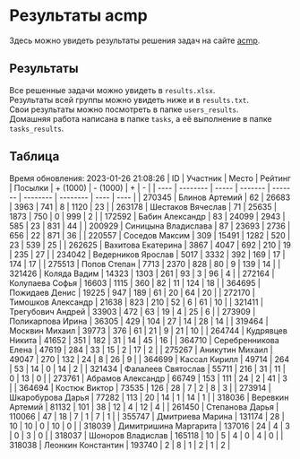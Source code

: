 # Результаты acmp
Здесь можно увидеть результаты решения задач на сайте [acmp](https://acmp.ru). 

## Результаты
Все решенные задачи можно увидеть в `results.xlsx`.  
Результаты всей группы можно увидеть ниже и в `results.txt`.  
Свои результаты можно посмотреть в папке `users_results`.  
Домашняя работа написана в папке `tasks`, а её выполнение в папке `tasks_results`.

## Таблица
Время обновления: 2023-01-26 21:08:26
| ID   | Участник | Место | Рейтинг | Посылки | + (1000) | - (1000) | +    | -    |
| ---- | -------- | ----- | ------- | ------- | -------- | -------- | ---- | ---- |
| 270345 | Блинов Артемий | 62 | 26683 | 3963 | 741 | 8 | 1120 | 23 |
| 263178 | Шестаков Вячеслав | 71 | 25635 | 1873 | 750 | 0 | 999 | 2 |
| 172592 | Бабин Александр | 83 | 24099 | 2943 | 585 | 23 | 831 | 44 |
| 200929 | Синицына Владислава | 87 | 23693 | 2736 | 656 | 22 | 871 | 36 |
| 220557 | Соседов Максим | 309 | 15491 | 1282 | 520 | 23 | 539 | 25 |
| 262625 | Вахитова Екатерина | 3867 | 4047 | 692 | 210 | 19 | 235 | 27 |
| 234042 | Ведерников Ярослав | 5017 | 3332 | 392 | 169 | 17 | 174 | 17 |
| 275513 | Попов Степан | 7713 | 2370 | 828 | 80 | 9 | 139 | 14 |
| 321426 | Коляда Вадим | 14323 | 1303 | 261 | 93 | 3 | 96 | 4 |
| 272164 | Колупаева Софья | 16603 | 1115 | 360 | 82 | 11 | 124 | 18 |
| 364695 | Пожидаев Денис | 19225 | 947 | 189 | 61 | 20 | 64 | 20 |
| 272170 | Тимошков Александр | 21638 | 823 | 210 | 52 | 6 | 61 | 10 |
| 321411 | Трегубович Андрей | 33903 | 472 | 63 | 19 | 4 | 25 | 6 |
| 273909 | Поликарпова Ирина | 36305 | 429 | 104 | 27 | 14 | 28 | 14 |
| 319464 | Москвин Михаил | 39773 | 376 | 61 | 21 | 9 | 21 | 10 |
| 264744 | Кудрявцев Никита | 41652 | 351 | 182 | 31 | 14 | 45 | 16 |
| 364710 | Серебренникова Елена | 47619 | 284 | 33 | 15 | 2 | 17 | 2 |
| 275267 | Аникутин Михаил | 49047 | 270 | 132 | 24 | 8 | 26 | 9 |
| 364699 | Кассал Кирилл | 49714 | 264 | 53 | 14 | 0 | 14 | 2 |
| 321434 | Фалалеев Святослав | 55711 | 216 | 31 | 11 | 0 | 13 | 0 |
| 273761 | Абрамов Александр | 66749 | 153 | 111 | 24 | 2 | 41 | 3 |
| 364694 | Костюк Виктор | 73535 | 126 | 28 | 7 | 2 | 8 | 3 |
| 273914 | Шкаробурова Дарья | 77282 | 113 | 20 | 14 | 1 | 14 | 1 |
| 318036 | Веревкин Артемий | 81132 | 101 | 38 | 12 | 4 | 12 | 4 |
| 261450 | Степанова Дарья | 110066 | 47 | 18 | 7 | 1 | 7 | 1 |
| 355747 | Дмитриева Марина | 131174 | 28 | 10 | 10 | 0 | 10 | 0 |
| 318039 | Димитришина Маргарита | 137016 | 24 | 4 | 3 | 0 | 3 | 0 |
| 318037 | Шоноров Владислав | 165118 | 10 | 5 | 4 | 0 | 4 | 0 |
| 318038 | Леонкин Константин | 193740 | 2 | 8 | 1 | 2 | 1 | 2 |
